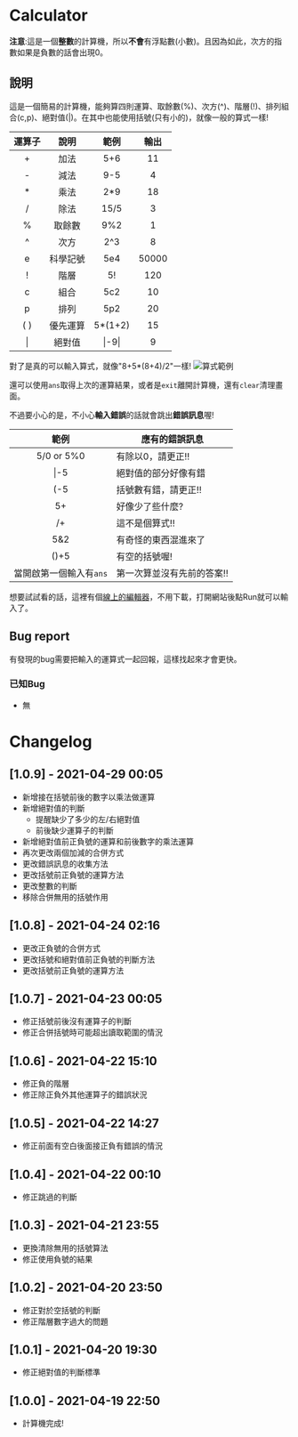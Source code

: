# Calculator
**注意**:這是一個**整數**的計算機，所以**不會**有浮點數(小數)。且因為如此，次方的指數如果是負數的話會出現0。

## 說明
這是一個簡易的計算機，能夠算四則運算、取餘數(%)、次方(^)、階層(!)、排列組合(c,p)、絕對值(|)。在其中也能使用括號(只有小的)，就像一般的算式一樣!

| 運算子 |   說明   |  範例   | 輸出  |
|:------:|:--------:|:-------:|:-----:|
|   +    |   加法   |   5+6   |  11   |
|   -    |   減法   |   9-5   |   4   |
|   *    |   乘法   |   2*9   |  18   |
|   /    |   除法   |  15/5   |   3   |
|   %    |  取餘數  |   9%2   |   1   |
|   ^    |   次方   |   2^3   |   8   |
|   e    | 科學記號 |   5e4   | 50000 |
|   !    |   階層   |   5!    |  120  |
|   c    |   組合   |   5c2   |  10   |
|   p    |   排列   |   5p2   |  20   |
|  ( )   | 優先運算 | 5*(1+2) |  15   |
|   \|   |  絕對值  | \|-9\|  |   9   |

對了是真的可以輸入算式，就像"8+5*(8+4)/2"一樣!
![算式範例](https://cdn.discordapp.com/attachments/834440816050831390/834440992555008051/2021-04-21_22-49-37.jpg "算式範例")

還可以使用`ans`取得上次的運算結果，或者是`exit`離開計算機，還有`clear`清理畫面。

不過要小心的是，不小心**輸入錯誤**的話就會跳出**錯誤訊息**喔!

|          範例           | 應有的錯誤訊息             |
|:-----------------------:| -------------------------- |
|       5/0 or 5%0        | 有除以0，請更正!!          |
|          \|-5           | 絕對值的部分好像有錯       |
|           (-5           | 括號數有錯，請更正!!       |
|           5+            | 好像少了些什麼?            |
|           /+            | 這不是個算式!!             |
|           5&2           | 有奇怪的東西混進來了       |
|          ()+5           | 有空的括號喔!              |
| 當開啟第一個輸入有`ans` | 第一次算並沒有先前的答案!! |

想要試試看的話，這裡有個[線上的編輯器](https://replit.com/@kuuhakuHorou/Calculator "replit.com")，不用下載，打開網站後點Run就可以輸入了。

## Bug report
有發現的bug需要把輸入的運算式一起回報，這樣找起來才會更快。

### 已知Bug
* 無

# Changelog
## [1.0.9] - 2021-04-29 00:05
* 新增接在括號前後的數字以乘法做運算
* 新增絕對值的判斷
   * 提醒缺少了多少的左/右絕對值
   * 前後缺少運算子的判斷
* 新增絕對值前正負號的運算和前後數字的乘法運算
* 再次更改兩個加減的合併方式
* 更改錯誤訊息的收集方法
* 更改括號前正負號的運算方法
* 更改整數的判斷
* 移除合併無用的括號作用
## [1.0.8] - 2021-04-24 02:16
* 更改正負號的合併方式
* 更改括號和絕對值前正負號的判斷方法
* 更改括號前正負號的運算方法
## [1.0.7] - 2021-04-23 00:05
* 修正括號前後沒有運算子的判斷
* 修正合併括號時可能超出讀取範圍的情況
## [1.0.6] - 2021-04-22 15:10
* 修正負的階層
* 修正除正負外其他運算子的錯誤狀況
## [1.0.5] - 2021-04-22 14:27
* 修正前面有空白後面接正負有錯誤的情況
## [1.0.4] - 2021-04-22 00:10
* 修正跳過的判斷
## [1.0.3] - 2021-04-21 23:55
* 更換清除無用的括號算法
* 修正使用負號的結果
## [1.0.2] - 2021-04-20 23:50
* 修正對於空括號的判斷
* 修正階層數字過大的問題
## [1.0.1] - 2021-04-20 19:30
* 修正絕對值的判斷標準
## [1.0.0] - 2021-04-19 22:50
* 計算機完成!
